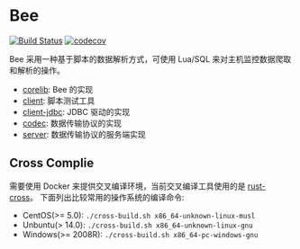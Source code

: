 # Bee 

[![Build Status](https://travis-ci.org/sMitea/bee-rs.svg?branch=master)](https://travis-ci.org/sMitea/bee-rs)
[![codecov](https://codecov.io/gh/sMitea/bee-rs/branch/master/graph/badge.svg)](https://codecov.io/gh/sMitea/bee-rs)

Bee 采用一种基于脚本的数据解析方式，可使用 Lua/SQL 来对主机监控数据爬取和解析的操作。

- [corelib](corelib/README.md): Bee 的实现
- [client](client/README.md): 脚本测试工具
- [client-jdbc](client-jdbc/README.md): JDBC 驱动的实现
- [codec](codec/README.md): 数据传输协议的实现
- [server](server/README.md): 数据传输协议的服务端实现

## Cross Complie

需要使用 Docker 来提供交叉编译环境，当前交叉编译工具使用的是 [rust-cross](https://github.com/rust-embedded/cross)。 下面列出比较常用的操作系统的编译命令:

- CentOS(>= 5.0): `./cross-build.sh x86_64-unknown-linux-musl`
- Unbuntu(> 14.0): `./cross-build.sh x86_64-unknown-linux-gnu`
- Windows(>= 2008R): `./cross-build.sh x86_64-pc-windows-gnu`
